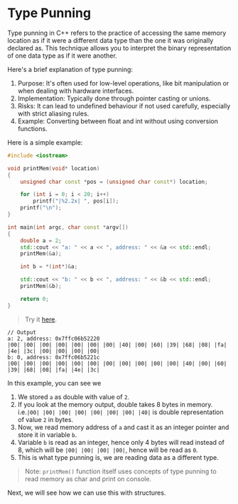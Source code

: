 # Type Punning

Type punning in C++ refers to the practice of accessing the same memory location as if it were a different data type than the one it was originally declared as. This technique allows you to interpret the binary representation of one data type as if it were another.

Here's a brief explanation of type punning:

1. Purpose: It's often used for low-level operations, like bit manipulation or when dealing with hardware interfaces.
2. Implementation: Typically done through pointer casting or unions.
3. Risks: It can lead to undefined behaviour if not used carefully, especially with strict aliasing rules.
4. Example: Converting between float and int without using conversion functions.

Here is a simple example:

```cpp
#include <iostream>

void printMem(void* location)
{
    unsigned char const *pos = (unsigned char const*) location;

    for (int i = 0; i < 20; i++)
        printf("|%2.2x| ", pos[i]);
    printf("\n");
}

int main(int argc, char const *argv[])
{
    double a = 2;
    std::cout << "a: " << a << ", address: " << &a << std::endl;
    printMem(&a);

    int b = *(int*)&a;

    std::cout << "b: " << b << ", address: " << &b << std::endl;
    printMem(&b);

    return 0;
}
```

> Try it [here](https://onecompiler.com/cpp/42p824qxx).

```
// Output
a: 2, address: 0x7ffc06b52220
|00| |00| |00| |00| |00| |00| |00| |40| |00| |60| |39| |68| |08| |fa| |4e| |3c| |00| |00| |00| |00| 
b: 0, address: 0x7ffc06b5221c
|00| |00| |00| |00| |00| |00| |00| |00| |00| |00| |00| |40| |00| |60| |39| |68| |08| |fa| |4e| |3c| 
```

In this example, you can see we

1. We stored `a` as double with value of `2`.
2. If you look at the memory output, double takes 8 bytes in memory. i.e.`|00| |00| |00| |00| |00| |00| |00| |40|` is double representation of value `2` in bytes.
3. Now, we read memory address of `a` and cast it as an integer pointer and store it in variable `b`.
4. Variable `b` is read as an integer, hence only 4 bytes will read instead of 8, which will be `|00| |00| |00| |00|`, hence will be read as `0`.
5. This is what type punning is, we are reading data as a different type.

> Note: `printMem()` function itself uses concepts of type punning to read memory as char and print on console.

Next, we will see how we can use this with structures.
